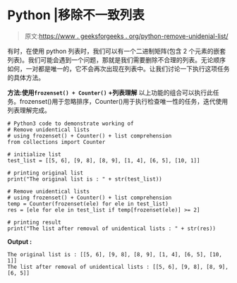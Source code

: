 # Python |移除不一致列表

> 原文:[https://www . geeksforgeeks . org/python-remove-unidenial-list/](https://www.geeksforgeeks.org/python-remove-unidentical-lists/)

有时，在使用 python 列表时，我们可以有一个二进制矩阵(包含 2 个元素的嵌套列表)。我们可能会遇到一个问题，那就是我们需要删除不合理的列表。无论顺序如何，一对都是唯一的，它不会再次出现在列表中。让我们讨论一下执行这项任务的具体方法。

**方法:使用`frozenset() + Counter()` +列表理解**
以上功能的组合可以执行此任务。frozenset()用于忽略排序，Counter()用于执行检查唯一性的任务，迭代使用列表理解完成。

```
# Python3 code to demonstrate working of
# Remove unidentical lists
# using frozenset() + Counter() + list comprehension
from collections import Counter

# initialize list
test_list = [[5, 6], [9, 8], [8, 9], [1, 4], [6, 5], [10, 1]]

# printing original list
print("The original list is : " + str(test_list))

# Remove unidentical lists
# using frozenset() + Counter() + list comprehension
temp = Counter(frozenset(ele) for ele in test_list)
res = [ele for ele in test_list if temp[frozenset(ele)] >= 2]

# printing result
print("The list after removal of unidentical lists : " + str(res))
```

**Output :**

```
The original list is : [[5, 6], [9, 8], [8, 9], [1, 4], [6, 5], [10, 1]]
The list after removal of unidentical lists : [[5, 6], [9, 8], [8, 9], [6, 5]]

```